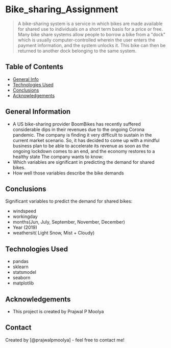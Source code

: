 # Bike_sharing_Assignment
> A bike-sharing system is a service in which bikes are made available for shared use to individuals on a short term basis for a price or free. Many bike share systems allow people to borrow a bike from a "dock" which is usually computer-controlled wherein the user enters the payment information, and the system unlocks it. This bike can then be returned to another dock belonging to the same system.


## Table of Contents
* [General Info](#general-information)
* [Technologies Used](#technologies-used)
* [Conclusions](#conclusions)
* [Acknowledgements](#acknowledgements)

<!-- You can include any other section that is pertinent to your problem -->

## General Information
- A US bike-sharing provider BoomBikes has recently suffered considerable dips in their revenues due to the ongoing Corona pandemic. The company is finding it very difficult to sustain in the current market scenario. So, it has decided to come up with a mindful business plan to be able to accelerate its revenue as soon as the ongoing lockdown comes to an end, and the economy restores to a healthy state
The company wants to know:
- Which variables are significant in predicting the demand for shared bikes.
- How well those variables describe the bike demands

<!-- You don't have to answer all the questions - just the ones relevant to your project. -->

## Conclusions

Significant variables to predict the demand for shared bikes:

- windspeed
- workingday
- months(Jun, July, September, November, December)
- Year (2019)
- weathersit( Light Snow, Mist + Cloudy)

<!-- You don't have to answer all the questions - just the ones relevant to your project. -->


## Technologies Used
- pandas
- sklearn
- statsmodel
- seaborn
- matplotlib

<!-- As the libraries versions keep on changing, it is recommended to mention the version of library used in this project -->

## Acknowledgements
- This project is created by Prajwal P Moolya


## Contact
Created by [@prajwalpmoolya] - feel free to contact me!


<!-- Optional -->
<!-- ## License -->
<!-- This project is open source and available under the [... License](). -->

<!-- You don't have to include all sections - just the one's relevant to your project -->
